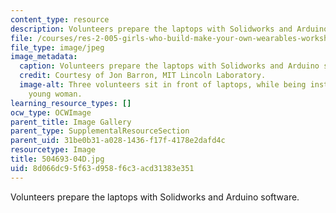 ```yaml
---
content_type: resource
description: Volunteers prepare the laptops with Solidworks and Arduino software.
file: /courses/res-2-005-girls-who-build-make-your-own-wearables-workshop-spring-2015/8d066dc95f63d958f6c3acd31383e351_504693-04D.jpg
file_type: image/jpeg
image_metadata:
  caption: Volunteers prepare the laptops with Solidworks and Arduino software.
  credit: Courtesy of Jon Barron, MIT Lincoln Laboratory.
  image-alt: Three volunteers sit in front of laptops, while being instructed by a
    young woman.
learning_resource_types: []
ocw_type: OCWImage
parent_title: Image Gallery
parent_type: SupplementalResourceSection
parent_uid: 31be0b31-a028-1436-f17f-4178e2dafd4c
resourcetype: Image
title: 504693-04D.jpg
uid: 8d066dc9-5f63-d958-f6c3-acd31383e351
---
```

Volunteers prepare the laptops with Solidworks and Arduino software.

